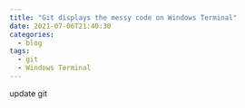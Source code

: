 ```yaml
---
title: "Git displays the messy code on Windows Terminal"
date: 2021-07-06T21:40:30
categories:
  - blog
tags:
  - git
  - Windows Terminal
---
```


update git

[git]: https://git-scm.com/download/win
